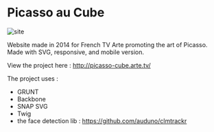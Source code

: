Picasso au Cube
=====

![site](http://www.arlg.me/img/visus/work-17-full-1.jpg "site")

Website made in 2014 for French TV Arte promoting the art of Picasso. Made with SVG, responsive, and mobile version.

View the project here : http://picasso-cube.arte.tv/

The project uses :
- GRUNT
- Backbone
- SNAP SVG
- Twig
- the face detection lib : https://github.com/auduno/clmtrackr
